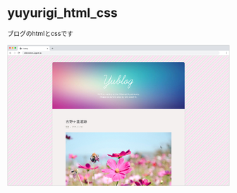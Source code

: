 # yuyurigi_html_css
ブログのhtmlとcssです<br>
<br>
<img src = "https://raw.githubusercontent.com/yuyurigi/yuyurigi_html_css/master/191229_01.jpg">
